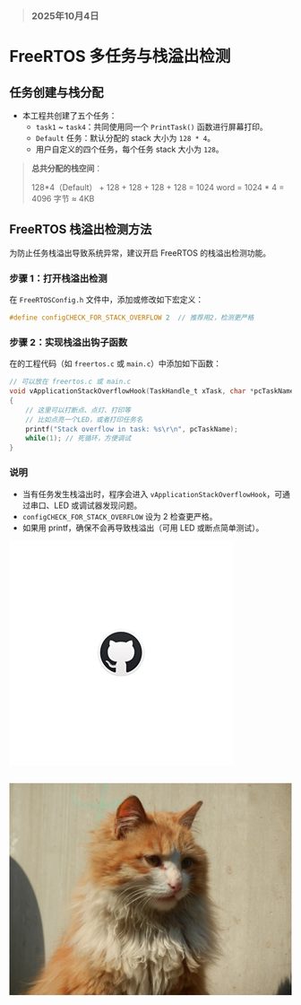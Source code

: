 
> ### 2025年10月4日

# FreeRTOS 多任务与栈溢出检测

## 任务创建与栈分配

- 本工程共创建了五个任务：
  - `task1` ~ `task4`：共同使用同一个 `PrintTask()` 函数进行屏幕打印。
  - `Default` 任务：默认分配的 stack 大小为 `128 * 4`。
  - 用户自定义的四个任务，每个任务 stack 大小为 `128`。

> **总共分配的栈空间**：
> 
> 128*4（Default） + 128 + 128 + 128 + 128 = 1024 word = 1024 * 4 = 4096 字节 ≈ 4KB

## FreeRTOS 栈溢出检测方法

为防止任务栈溢出导致系统异常，建议开启 FreeRTOS 的栈溢出检测功能。

### 步骤 1：打开栈溢出检测

在 `FreeRTOSConfig.h` 文件中，添加或修改如下宏定义：

```c
#define configCHECK_FOR_STACK_OVERFLOW 2  // 推荐用2，检测更严格
```

### 步骤 2：实现栈溢出钩子函数

在的工程代码（如 `freertos.c` 或 `main.c`）中添加如下函数：

```c
// 可以放在 freertos.c 或 main.c
void vApplicationStackOverflowHook(TaskHandle_t xTask, char *pcTaskName)
{
    // 这里可以打断点、点灯、打印等
    // 比如点亮一个LED，或者打印任务名
    printf("Stack overflow in task: %s\r\n", pcTaskName);
    while(1); // 死循环，方便调试
}
```

### 说明

- 当有任务发生栈溢出时，程序会进入 `vApplicationStackOverflowHook`，可通过串口、LED 或调试器发现问题。
- `configCHECK_FOR_STACK_OVERFLOW` 设为 2 检查更严格。
- 如果用 printf，确保不会再导致栈溢出（可用 LED 或断点简单测试）。


![welcome to my git!](05_create_task/image/Hyper_jiawei_github.png)

## ![my cat](05_create_task/image/cat.jpg)